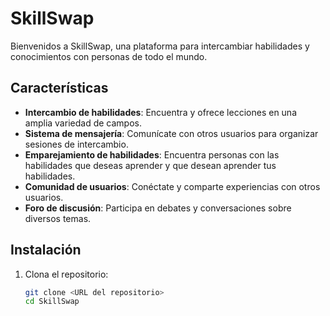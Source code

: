 # SkillSwap

Bienvenidos a SkillSwap, una plataforma para intercambiar habilidades y conocimientos con personas de todo el mundo.

## Características

- **Intercambio de habilidades**: Encuentra y ofrece lecciones en una amplia variedad de campos.
- **Sistema de mensajería**: Comunícate con otros usuarios para organizar sesiones de intercambio.
- **Emparejamiento de habilidades**: Encuentra personas con las habilidades que deseas aprender y que desean aprender tus habilidades.
- **Comunidad de usuarios**: Conéctate y comparte experiencias con otros usuarios.
- **Foro de discusión**: Participa en debates y conversaciones sobre diversos temas.

## Instalación

1. Clona el repositorio:
   ```bash
   git clone <URL del repositorio>
   cd SkillSwap
